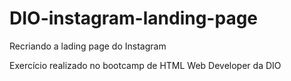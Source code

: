 # DIO-instagram-landing-page
Recriando a lading page do Instagram 

Exercício realizado no bootcamp de HTML Web Developer da DIO 
